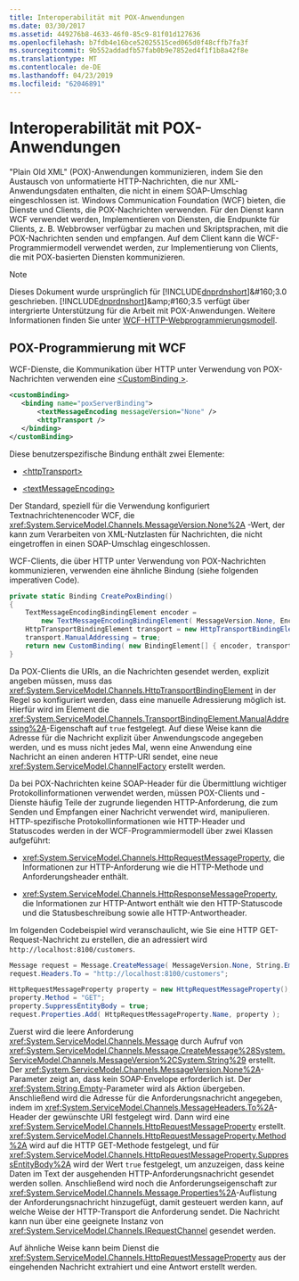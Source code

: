 ```yaml
---
title: Interoperabilität mit POX-Anwendungen
ms.date: 03/30/2017
ms.assetid: 449276b8-4633-46f0-85c9-81f01d127636
ms.openlocfilehash: b7fdb4e16bce52025515ced065d0f48cffb7fa3f
ms.sourcegitcommit: 9b552addadfb57fab0b9e7852ed4f1f1b8a42f8e
ms.translationtype: MT
ms.contentlocale: de-DE
ms.lasthandoff: 04/23/2019
ms.locfileid: "62046891"
---
```

# <a name="interoperability-with-pox-applications"></a>Interoperabilität mit POX-Anwendungen

"Plain Old XML" (POX)-Anwendungen kommunizieren, indem Sie den Austausch von unformatierte HTTP-Nachrichten, die nur XML-Anwendungsdaten enthalten, die nicht in einem SOAP-Umschlag eingeschlossen ist. Windows Communication Foundation (WCF) bieten, die Dienste und Clients, die POX-Nachrichten verwenden. Für den Dienst kann WCF verwendet werden, Implementieren von Diensten, die Endpunkte für Clients, z. B. Webbrowser verfügbar zu machen und Skriptsprachen, mit die POX-Nachrichten senden und empfangen. Auf dem Client kann die WCF-Programmiermodell verwendet werden, zur Implementierung von Clients, die mit POX-basierten Diensten kommunizieren.  
  
> [!NOTE]
> Dieses Dokument wurde ursprünglich für [!INCLUDE[dnprdnshort](../../../../includes/dnprdnshort-md.md)]&amp;#160;3.0 geschrieben.  [!INCLUDE[dnprdnshort](../../../../includes/dnprdnshort-md.md)]&amp;amp;#160;3.5 verfügt über intergrierte Unterstützung für die Arbeit mit POX-Anwendungen. Weitere Informationen finden Sie unter [WCF-HTTP-Webprogrammierungsmodell](../../../../docs/framework/wcf/feature-details/wcf-web-http-programming-model.md).
  
## <a name="pox-programming-with-wcf"></a>POX-Programmierung mit WCF

WCF-Dienste, die Kommunikation über HTTP unter Verwendung von POX-Nachrichten verwenden eine [ \<CustomBinding >](../../../../docs/framework/configure-apps/file-schema/wcf/custombinding.md).

```xml
<customBinding>
   <binding name="poxServerBinding">
       <textMessageEncoding messageVersion="None" />
       <httpTransport />
   </binding>
</customBinding>
```

Diese benutzerspezifische Bindung enthält zwei Elemente:

- [\<httpTransport>](../../../../docs/framework/configure-apps/file-schema/wcf/httptransport.md)

- [\<textMessageEncoding>](../../../../docs/framework/configure-apps/file-schema/wcf/textmessageencoding.md)

Der Standard, speziell für die Verwendung konfiguriert Textnachrichtenencoder WCF, die <xref:System.ServiceModel.Channels.MessageVersion.None%2A> -Wert, der kann zum Verarbeiten von XML-Nutzlasten für Nachrichten, die nicht eingetroffen in einen SOAP-Umschlag eingeschlossen.

WCF-Clients, die über HTTP unter Verwendung von POX-Nachrichten kommunizieren, verwenden eine ähnliche Bindung (siehe folgenden imperativen Code).

```csharp
private static Binding CreatePoxBinding()
{
    TextMessageEncodingBindingElement encoder =
        new TextMessageEncodingBindingElement( MessageVersion.None, Encoding.UTF8 );
    HttpTransportBindingElement transport = new HttpTransportBindingElement();
    transport.ManualAddressing = true;
    return new CustomBinding( new BindingElement[] { encoder, transport } );
}
```

Da POX-Clients die URIs, an die Nachrichten gesendet werden, explizit angeben müssen, muss das <xref:System.ServiceModel.Channels.HttpTransportBindingElement> in der Regel so konfiguriert werden, dass eine manuelle Adressierung möglich ist. Hierfür wird im Element die <xref:System.ServiceModel.Channels.TransportBindingElement.ManualAddressing%2A>-Eigenschaft auf `true` festgelegt. Auf diese Weise kann die Adresse für die Nachricht explizit über Anwendungscode angegeben werden, und es muss nicht jedes Mal, wenn eine Anwendung eine Nachricht an einen anderen HTTP-URI sendet, eine neue <xref:System.ServiceModel.ChannelFactory> erstellt werden.

Da bei POX-Nachrichten keine SOAP-Header für die Übermittlung wichtiger Protokollinformationen verwendet werden, müssen POX-Clients und -Dienste häufig Teile der zugrunde liegenden HTTP-Anforderung, die zum Senden und Empfangen einer Nachricht verwendet wird, manipulieren. HTTP-spezifische Protokollinformationen wie HTTP-Header und Statuscodes werden in der WCF-Programmiermodell über zwei Klassen aufgeführt:

- <xref:System.ServiceModel.Channels.HttpRequestMessageProperty>, die Informationen zur HTTP-Anforderung wie die HTTP-Methode und Anforderungsheader enthält.

- <xref:System.ServiceModel.Channels.HttpResponseMessageProperty>, die Informationen zur HTTP-Antwort enthält wie den HTTP-Statuscode und die Statusbeschreibung sowie alle HTTP-Antwortheader.
  
Im folgenden Codebeispiel wird veranschaulicht, wie Sie eine HTTP GET-Request-Nachricht zu erstellen, die an adressiert wird `http://localhost:8100/customers`.

```csharp
Message request = Message.CreateMessage( MessageVersion.None, String.Empty );
request.Headers.To = "http://localhost:8100/customers";

HttpRequestMessageProperty property = new HttpRequestMessageProperty();
property.Method = "GET";
property.SuppressEntityBody = true;
request.Properties.Add( HttpRequestMessageProperty.Name, property );
```

Zuerst wird die leere Anforderung <xref:System.ServiceModel.Channels.Message> durch Aufruf von <xref:System.ServiceModel.Channels.Message.CreateMessage%28System.ServiceModel.Channels.MessageVersion%2CSystem.String%29> erstellt. Der <xref:System.ServiceModel.Channels.MessageVersion.None%2A>-Parameter zeigt an, dass kein SOAP-Envelope erforderlich ist. Der <xref:System.String.Empty>-Parameter wird als Aktion übergeben. Anschließend wird die Adresse für die Anforderungsnachricht angegeben, indem im <xref:System.ServiceModel.Channels.MessageHeaders.To%2A>-Header der gewünschte URI festgelegt wird. Dann wird eine <xref:System.ServiceModel.Channels.HttpRequestMessageProperty> erstellt. <xref:System.ServiceModel.Channels.HttpRequestMessageProperty.Method%2A> wird auf die HTTP GET-Methode festgelegt, und für <xref:System.ServiceModel.Channels.HttpRequestMessageProperty.SuppressEntityBody%2A> wird der Wert `true` festgelegt, um anzuzeigen, dass keine Daten im Text der ausgehenden HTTP-Anforderungsnachricht gesendet werden sollen. Anschließend wird noch die Anforderungseigenschaft zur <xref:System.ServiceModel.Channels.Message.Properties%2A>-Auflistung der Anforderungsnachricht hinzugefügt, damit gesteuert werden kann, auf welche Weise der HTTP-Transport die Anforderung sendet. Die Nachricht kann nun über eine geeignete Instanz von <xref:System.ServiceModel.Channels.IRequestChannel> gesendet werden.

Auf ähnliche Weise kann beim Dienst die <xref:System.ServiceModel.Channels.HttpRequestMessageProperty> aus der eingehenden Nachricht extrahiert und eine Antwort erstellt werden.
